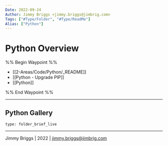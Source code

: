```yaml
---
Date: 2022-09-24
Author: Jimmy Briggs <jimmy.briggs@jimbrig.com>
Tags: ["#Type/Folder", "#Type/ReadMe"]
Alias: ["Python"]
---
```


# Python Overview

%% Begin Waypoint %%
- [[2-Areas/Code/Python/_README]]
- [[Python - Upgrade PIP]]
- [[Python]]

%% End Waypoint %%

***

## Python Gallery

 
```ccard
type: folder_brief_live
```
 

***

Jimmy Briggs | 2022 | <jimmy.briggs@jimbrig.com>



